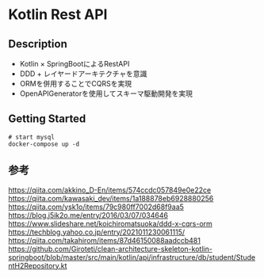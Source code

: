 # Kotlin Rest API

## Description

- Kotlin × SpringBootによるRestAPI
- DDD + レイヤードアーキテクチャを意識
- ORMを併用することでCQRSを実現
- OpenAPIGeneratorを使用してスキーマ駆動開発を実現

## Getting Started

```
# start mysql
docker-compose up -d
```

## 参考

https://qiita.com/akkino_D-En/items/574ccdc057849e0e22ce
https://qiita.com/kawasaki_dev/items/1a188878eb6928880256
https://qiita.com/ysk1o/items/79c980ff7002d68f9aa5
https://blog.j5ik2o.me/entry/2016/03/07/034646
https://www.slideshare.net/koichiromatsuoka/ddd-x-cqrs-orm
https://techblog.yahoo.co.jp/entry/2021011230061115/
https://qiita.com/takahirom/items/87d46150088aadccb481
https://github.com/Giroteti/clean-architecture-skeleton-kotlin-springboot/blob/master/src/main/kotlin/api/infrastructure/db/student/StudentH2Repository.kt